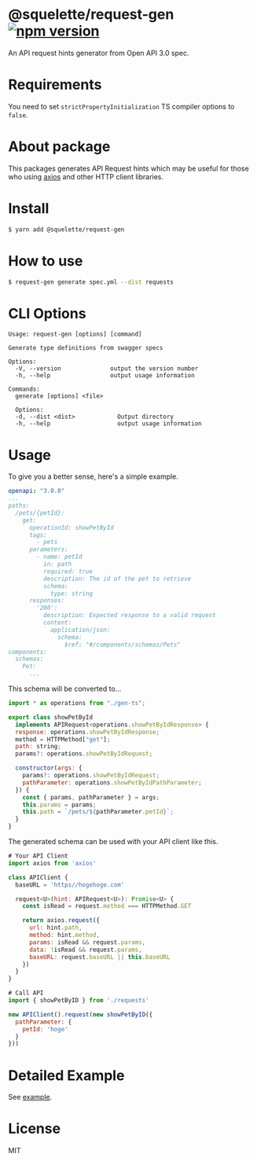 #  @squelette/request-gen [![npm version](https://badge.fury.io/js/%40squelette%2Frequest-gen.svg)](https://badge.fury.io/js/%40squelette%2Frequest-gen)
An API request hints generator from Open API 3.0 spec.

# Requirements
You need to set `strictPropertyInitialization` TS compiler options to `false`.

# About package
This packages generates API Request hints which may be useful for those who using [axios](https://www.npmjs.com/package/axios) and other HTTP client libraries.

# Install

```sh
$ yarn add @squelette/request-gen
```

# How to use
```sh
$ request-gen generate spec.yml --dist requests
```

# CLI Options

```
Usage: request-gen [options] [command]

Generate type definitions from swagger specs

Options:
  -V, --version              output the version number
  -h, --help                 output usage information

Commands:
  generate [options] <file>

  Options:
  -d, --dist <dist>            Output directory
  -h, --help                   output usage information
```

# Usage


To give you a better sense, here's a simple example.

```yaml
openapi: "3.0.0"
...
paths:
  /pets/{petId}:
    get:
      operationId: showPetById
      tags:
        - pets
      parameters:
        - name: petId
          in: path
          required: true
          description: The id of the pet to retrieve
          schema:
            type: string
      responses:
        '200':
          description: Expected response to a valid request
          content:
            application/json:
              schema:
                $ref: "#/components/schemas/Pets"
components:
  schemas:
    Pet:
      ...
```

This schema will be converted to...

```js
import * as operations from "./gen-ts";

export class showPetById
  implements APIRequest<operations.showPetByIdResponse> {
  response: operations.showPetByIdResponse;
  method = HTTPMethod["get"];
  path: string;
  params?: operations.showPetByIdRequest;

  constructor(args: {
    params?: operations.showPetByIdRequest;
    pathParameter: operations.showPetByIdPathParameter;
  }) {
    const { params, pathParameter } = args;
    this.params = params;
    this.path = `/pets/${pathParameter.petId}`;
  }
}
```

The generated schema can be used with your API client like this.

```js
# Your API Client
import axios from 'axios'

class APIClient {
  baseURL = 'https//hogehoge.com'

  request<U>(hint: APIRequest<U>): Promise<U> {
    const isRead = request.method === HTTPMethod.GET

    return axios.request({
      url: hint.path,
      method: hint.method,
      params: isRead && request.params,
      data: !isRead && request.params,
      baseURL: request.baseURL || this.baseURL
    })
  }
}

# Call API
import { showPetByID } from './requests'

new APIClient().request(new showPetByID({
  pathParameter: {
    petId: 'hoge'
  }
}))
```


# Detailed Example
See [example](https://github.com/andoshin11/squelette/tree/master/packages/squelette-request-gen/example/README.md).

# License
MIT
